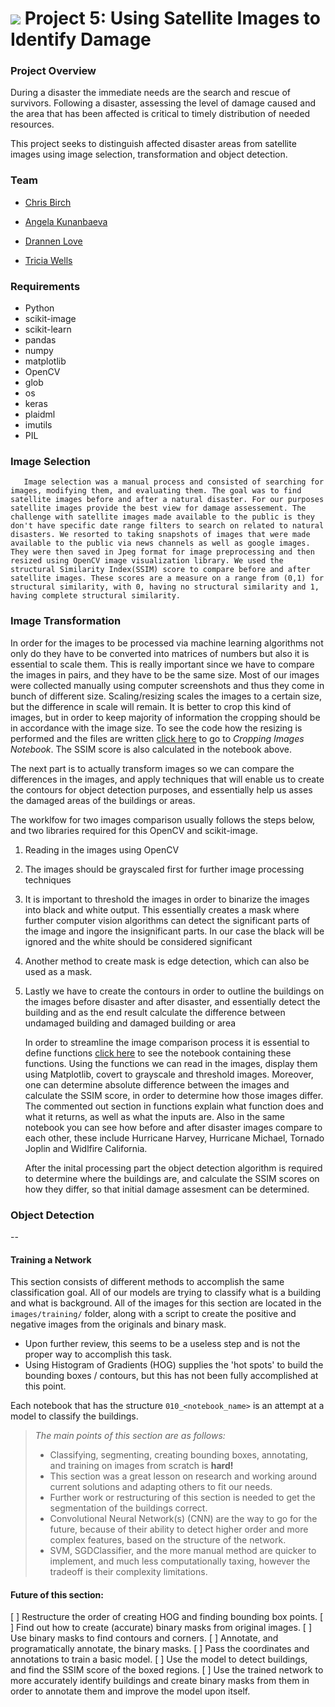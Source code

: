 # ![](https://ga-dash.s3.amazonaws.com/production/assets/logo-9f88ae6c9c3871690e33280fcf557f33.png) Project 5: Using Satellite Images to Identify Damage

### Project Overview

During a disaster the immediate needs are the search and rescue of survivors.  Following a disaster, assessing the level of damage caused and the area that has been affected is critical to timely distribution of needed resources.

This project seeks to distinguish affected disaster areas from satellite images using image selection, transformation and object detection.


### Team


- [Chris Birch](https://www.linkedin.com/in/chris-birch/) 

- [Angela Kunanbaeva](https://www.linkedin.com/in/aqqu/)

- [Drannen Love](https://www.linkedin.com/in/drannenlove/) 

- [Tricia Wells](https://www.linkedin.com/in/triciawells731/)


### Requirements
- Python 
- scikit-image
- scikit-learn
- pandas
- numpy
- matplotlib
- OpenCV
- glob
- os
- keras
- plaidml
- imutils
- PIL



### Image Selection


       Image selection was a manual process and consisted of searching for images, modifying them, and evaluating them. The goal was to find satellite images before and after a natural disaster. For our purposes satellite images provide the best view for damage assessement. The challenge with satellite images made available to the public is they don't have specific date range filters to search on related to natural disasters. We resorted to taking snapshots of images that were made available to the public via news channels as well as google images. They were then saved in Jpeg format for image preprocessing and then resized using OpenCV image visualization library. We used the structural Similarity Index(SSIM) score to compare before and after satellite images. These scores are a measure on a range from (0,1) for structural similarity, with 0, having no structural similarity and 1, having complete structural similarity.




### Image Transformation

       
   In order for the images to be processed via machine learning algorithms not only do they have to be converted into matrices of numbers but also it is essential to scale them. This is really important since we have to compare the images in pairs, and they have to be the same size. Most of our images were collected manually using computer screenshots and thus they come in bunch of different size. Scaling/resizing scales the images to a certain size, but the difference in scale will remain. It is better to crop this kind of images, but in order to keep majority of information the cropping should be in accordance with the image size. To see the code how the resizing is performed and the files are written [click here](./cropping_images.ipynb) to go to *Cropping Images Notebook*. The SSIM score is also calculated in the notebook above.
    
    
   The next part is to actually transform images so we can compare the differences in the images, and apply techniques that will enable us to create the contours for object detection purposes, and essentially help us asses the damaged areas of the buildings or areas.
       
       
   The worklfow for two images comparison usually follows the steps below, and two libraries required for this OpenCV and scikit-image. 
    

1. Reading in the images using OpenCV

2. The images should be grayscaled first for further image processing techniques

3. It is important to threshold the images in order to binarize the images into black and white output. This essentially creates a mask where further computer vision algorithms can detect the significant parts of the image and ingore the insignificant parts. In our case the black will be ignored and the white should be considered significant

4. Another method to create mask is edge detection, which can also be used as a mask.

5. Lastly we have to create the contours in order to outline the buildings on the images before disaster and after disaster, and essentially detect the building and as the end result calculate the difference between undamaged building and damaged building or area


      In order to streamline the image comparison process it is essential to define functions [click here](./disaster_images_processing.ipynb) to see the notebook containing these functions. Using the functions we can read in the images, display them using Matplotlib, covert to grayscale and threshold images. Moreover, one can determine absolute difference between the images and calculate the SSIM score, in order to determine how those images differ. The commented out section in functions explain what function does and what it returns, as well as what the inputs are.
      Also in the same notebook you can see how before and after disaster images compare to each other, these include Hurricane Harvey, Hurricane Michael, Tornado Joplin and Widlfire California.
      
      
      After the inital processing part the object detection algorithm is required to determine where the buildings are, and calculate the SSIM scores on how they differ, so that initial damage assesment can be determined.




### Object Detection
--
#### Training a Network

This section consists of different methods to accomplish the same classification goal.  All of our models are trying to classify what is a building and what is background.
All of the images for this section are located in the `images/training/` folder, along with a script to create the positive and negative images from the originals and binary mask.
- Upon further review, this seems to be a useless step and is not the proper way to accomplish this task.
- Using Histogram of Gradients (HOG) supplies the 'hot spots' to build the bounding boxes / contours, but this has not been fully accomplished at this point.

Each notebook that has the structure `010_<notebook_name>` is an attempt at a model to classify the buildings.

> *The main points of this section are as follows:*
> - Classifying, segmenting, creating bounding boxes, annotating, and training on images from scratch is **hard!**
> - This section was a great lesson on research and working around current solutions and adapting others to fit our needs.
> - Further work or restructuring of this section is needed to get the segmentation of the buildings correct.
> - Convolutional Neural Network(s) (CNN) are the way to go for the future, because of their ability to detect higher order and more complex features, based on the structure of the network.
> - SVM, SGDClassifier, and the more manual method are quicker to implement, and much less computationally taxing, however the tradeoff is their complexity limitations.

#### Future of this section:
 [ ] Restructure the order of creating HOG and finding bounding box points.
 [ ] Find out how to create (accurate) binary masks from original images.
 [ ] Use binary masks to find contours and corners.
 [ ] Annotate, and programatically annotate, the binary masks.
 [ ] Pass the coordinates and annotations to train a basic model.
 [ ] Use the model to detect buildings, and find the SSIM score of the boxed regions.
 [ ] Use the trained network to more accurately identify buildings and create binary masks from them in order to annotate them and improve the model upon itself.
 
 

